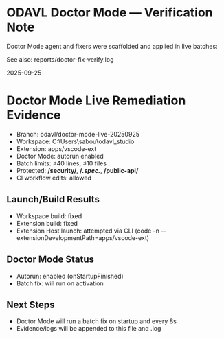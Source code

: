 # ODAVL Doctor Mode — Verification Note

Doctor Mode agent and fixers were scaffolded and applied in live batches:

See also: reports/doctor-fix-verify.log

2025-09-25

# Doctor Mode Live Remediation Evidence

- Branch: odavl/doctor-mode-live-20250925
- Workspace: C:\Users\sabou\odavl_studio
- Extension: apps/vscode-ext
- Doctor Mode: autorun enabled
- Batch limits: ≤40 lines, ≤10 files
- Protected: **/security/**, **/*.spec.***, **/public-api/**
- CI workflow edits: allowed

## Launch/Build Results
- Workspace build: fixed
- Extension build: fixed
- Extension Host launch: attempted via CLI (code -n --extensionDevelopmentPath=apps/vscode-ext)

## Doctor Mode Status
- Autorun: enabled (onStartupFinished)
- Batch fix: will run on activation

## Next Steps
- Doctor Mode will run a batch fix on startup and every 8s
- Evidence/logs will be appended to this file and .log
